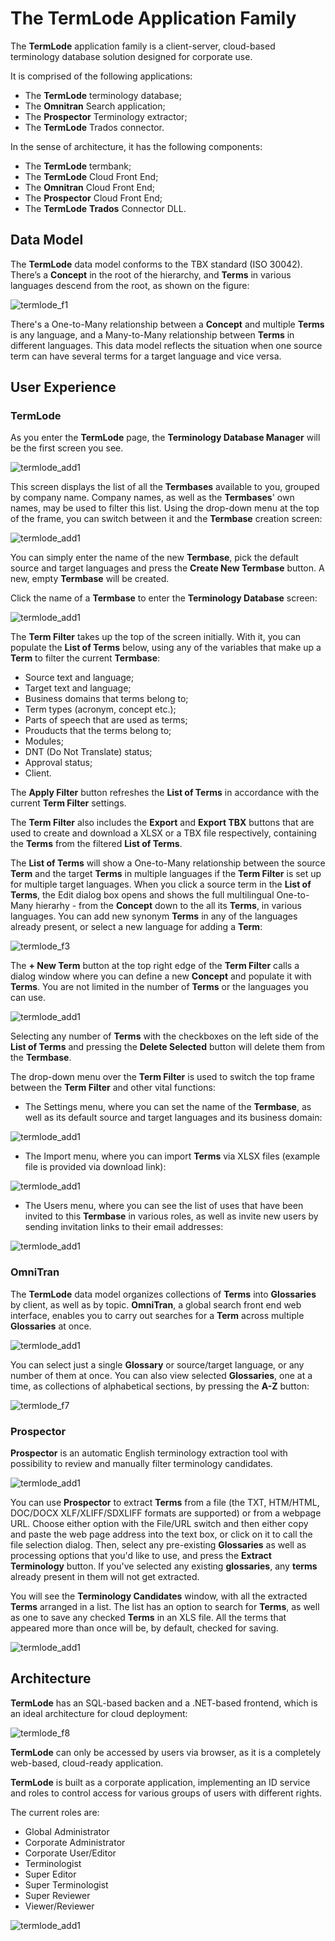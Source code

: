# The TermLode Application Family

The **TermLode** application family is a client-server, cloud-based terminology database solution designed for corporate use.

It is comprised of the following applications:

- The **TermLode** terminology database;
- The **Omnitran** Search application;
- The **Prospector** Terminology extractor;
- The **TermLode** Trados connector.

In the sense of architecture, it has the following components:

- The **TermLode** termbank;
- The **TermLode** Cloud Front End;
- The **Omnitran** Cloud Front End;
- The **Prospector** Cloud Front End;
- The **TermLode** **Trados** Connector DLL.

## Data Model

The **TermLode** data model conforms to the TBX standard (ISO 30042). There’s a **Concept** in the root of the hierarchy, and **Terms** in various languages descend from the root, as shown on the figure:

![termlode_f1](termlode_f1.png)

There's a One-to-Many relationship between a **Concept** and multiple **Terms** is any language, and a Many-to-Many relationship between **Terms** in different languages. This data model reflects the situation when one source term can have several terms for a target language and vice versa.

## User Experience

### TermLode

As you enter the **TermLode** page, the **Terminology Database Manager** will be the first screen you see. 

![termlode_add1](termlode_add_1.png)

This screen displays the list of all the **Termbases** available to you, grouped by company name. Company names, as well as the **Termbases**' own names, may be used to filter this list. Using the drop-down menu at the top of the frame, you can switch between it and the **Termbase** creation screen:

![termlode_add1](termlode_add_2.png)

You can simply enter the name of the new **Termbase**, pick the default source and target languages and press the **Create New Termbase** button. A new, empty **Termbase** will be created.

Click the name of a **Termbase** to enter the **Terminology Database** screen:

![termlode_add1](termlode_add_3.png)

The **Term Filter** takes up the top of the screen initially. With it, you can populate the **List of Terms** below, using any of the variables that make up a **Term** to filter the current **Termbase**:

- Source text and language;
- Target text and language;
- Business domains that terms belong to;
- Term types (acronym, concept etc.);
- Parts of speech that are used as terms;
- Prouducts that the terms belong to;
- Modules;
- DNT (Do Not Translate) status;
- Approval status;
- Client.

The **Apply Filter** button refreshes the **List of Terms** in accordance with the current **Term Filter** settings.

The **Term Filter** also includes the **Export** and **Export TBX** buttons that are used to create and download a XLSX or a TBX file respectively, containing the **Terms** from the filtered **List of Terms**.

The **List of Terms** will show a One-to-Many relationship between the source **Term** and the target **Terms** in multiple languages if the **Term Filter**  is set up for multiple target languages. When you click a source term in the **List of Terms**, the Edit dialog box opens and shows the full multilingual One-to-Many hierarhy - from the **Concept** down to the all its **Terms**, in various languages. You can add new synonym **Terms** in any of the languages already present, or select a new language for adding a **Term**:

![termlode_f3](termlode_f3.png)

The **+ New Term** button at the top right edge of the **Term Filter** calls a dialog window where you can define a new **Concept** and populate it with **Terms**. You are not limited in the number of **Terms** or the languages you can use.

![termlode_add1](termlode_add_7.png)

Selecting any number of **Terms** with the checkboxes on the left side of the **List of Terms** and pressing the **Delete Selected** button will delete them from the **Termbase**.

The drop-down menu over the **Term Filter** is used to switch the top frame between the **Term Filter** and other vital functions:

- The Settings menu, where you can set the name of the **Termbase**, as well as its default source and target languages and its business domain:

![termlode_add1](termlode_add_4.png)

- The Import menu, where you can import **Terms** via XLSX files (example file is provided via download link):

![termlode_add1](termlode_add_5.png)

- The Users menu, where you can see the list of uses that have been invited to this **Termbase** in various roles, as well as invite new users by sending invitation links to their email addresses:

![termlode_add1](termlode_add_6.png)

### OmniTran

The **TermLode** data model organizes collections of **Terms** into **Glossaries** by client, as well as by topic. **OmniTran**, a global search front end web interface, enables you to carry out searches for a **Term** across multiple **Glossaries** at once.

![termlode_add1](termlode_add_8.png)

You can select just a single **Glossary** or source/target language, or any number of them at once. You can also view selected **Glossaries**, one at a time, as collections of alphabetical sections, by pressing the **A-Z** button:

![termlode_f7](termlode_f7.png)

### Prospector

**Prospector** is an automatic English terminology extraction tool with possibility to review and manually filter terminology candidates.

![termlode_add1](termlode_add_9.png)

You can use **Prospector** to extract **Terms** from a file (the TXT, HTM/HTML, DOC/DOCX XLF/XLIFF/SDXLIFF formats are supported) or from a webpage URL. Choose either option with the File/URL switch and then either copy and paste the web page address into the text box, or click on it to call the file selection dialog. Then, select any pre-existing **Glossaries** as well as processing options that you'd like to use, and press the **Extract Terminology** button. If you've selected any existing **glossaries**, any **terms** already present in them will not get extracted.

You will see the **Terminology Candidates** window, with all the extracted **Terms** arranged in a list. The list has an option to search for **Terms**, as well as one to save any checked **Terms** in an XLS file. All the terms that appeared more than once will be, by default, checked for saving.

![termlode_add1](termlode_add_10.png)

## Architecture

**TermLode** has an SQL-based backen and a .NET-based frontend, which is an ideal architecture for cloud deployment:

![termlode_f8](termlode_f8.png)

**TermLode** can only be accessed by users via browser, as it is a completely web-based, cloud-ready application.

**TermLode** is built as a corporate application, implementing an ID service and roles to control access for various groups of users with different rights. 

The current roles are:

- Global Administrator
- Corporate Administrator
- Corporate User/Editor
- Terminologist
- Super Editor
- Super Terminologist
- Super Reviewer
- Viewer/Reviewer

![termlode_add1](termlode_add_11.png)